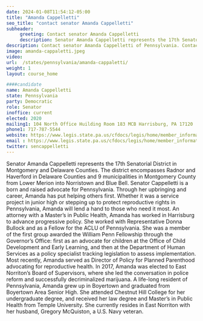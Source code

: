 ```yaml
---
date: 2024-01-08T11:54:12-05:00
title: "Amanda Cappelletti"
seo_title: "contact senator Amanda Cappelletti"
subheader:
     greeting: Contact senator Amanda Cappelletti
     description: Senator Amanda Cappelletti represents the 17th Senatorial District in Montgomery and Delaware Counties. The district encompasses Radnor and Haverford in Delaware Counties and 9 municipalities in Montgomery County from Lower Merion into Norristown and Blue Bell.
description: Contact senator Amanda Cappelletti of Pennsylvania. Contact information for Amanda Cappelletti includes email address, phone number, and mailing address.
image: amanda-cappaletti.jpeg
video:
url:  /states/pennsylvania/amanda-cappaletti/
weight: 1
layout: course_home

####candidate
name: Amanda Cappelletti
state: Pennsylvania
party: Democratic
role: Senator
inoffice: current
elected: 2020
mailing1: 104 North Office Huilding Room 183 MCB Harrisburg, PA 17120
phone1: 717-787-5544
website: https://www.legis.state.pa.us/cfdocs/legis/home/member_information/Senate_bio.cfm?id=1923/
email : https://www.legis.state.pa.us/cfdocs/legis/home/member_information/Senate_bio.cfm?id=1923/
twitter: sencappelletti
---
```


Senator Amanda Cappelletti represents the 17th Senatorial District in Montgomery and Delaware Counties. The district encompasses Radnor and Haverford in Delaware Counties and 9 municipalities in Montgomery County from Lower Merion into Norristown and Blue Bell. Senator Cappelletti is a born and raised advocate for Pennsylvania. Through her upbringing and career, Amanda has put helping others first. Whether it was a service project in junior high or stepping up to protect reproductive rights in Pennsylvania, Amanda will lend a hand to those who need it most. An attorney with a Master’s in Public Health, Amanda has worked in Harrisburg to advance progressive policy. She worked with Representative Donna Bullock and as a Fellow for the ACLU of Pennsylvania. She was a member of the first group awarded the William Penn Fellowship through the Governor’s Office: first as an advocate for children at the Office of Child Development and Early Learning, and then at the Department of Human Services as a policy specialist tracking legislation to assess implementation. Most recently, Amanda served as Director of Policy for Planned Parenthood advocating for reproductive health. In 2017, Amanda was elected to East Norriton’s Board of Supervisors, where she led the conversation in police reform and successfully decriminalized marijuana. A life-long resident of Pennsylvania, Amanda grew up in Boyertown and graduated from Boyertown Area Senior High. She attended Chestnut Hill College for her undergraduate degree, and received her law degree and Master’s in Public Health from Temple University. She currently resides in East Norriton with her husband, Gregory McQuiston, a U.S. Navy veteran.
